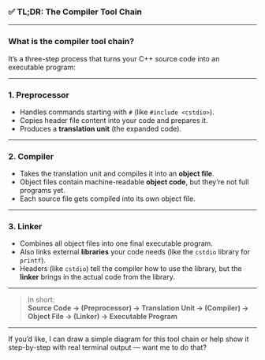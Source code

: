 ### ✅ **TL;DR: The Compiler Tool Chain**

---

### **What is the compiler tool chain?**  
It’s a three-step process that turns your C++ source code into an executable program:

---

### **1. Preprocessor**  
- Handles commands starting with `#` (like `#include <cstdio>`).  
- Copies header file content into your code and prepares it.  
- Produces a **translation unit** (the expanded code).

---

### **2. Compiler**  
- Takes the translation unit and compiles it into an **object file**.  
- Object files contain machine-readable **object code**, but they’re not full programs yet.  
- Each source file gets compiled into its own object file.

---

### **3. Linker**  
- Combines all object files into one final executable program.  
- Also links external **libraries** your code needs (like the `cstdio` library for `printf`).  
- Headers (like `cstdio`) tell the compiler how to use the library, but the **linker** brings in the actual code from the library.

---

> In short:  
**Source Code → (Preprocessor) → Translation Unit → (Compiler) → Object File → (Linker) → Executable Program**

---

If you’d like, I can draw a simple diagram for this tool chain or help show it step-by-step with real terminal output — want me to do that?